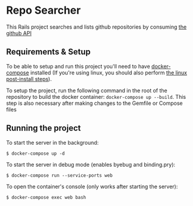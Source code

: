 # Repo Searcher

This Rails project searches and lists github repositories by consuming [the github API](https://api.github.com/)

## Requirements & Setup

To be able to setup and run this project you'll need to have [docker-compose](https://docs.docker.com/compose/install/) installed (If you're using linux, you should also perform [the linux post-install steps](https://docs.docker.com/engine/install/linux-postinstall/)).

To setup the project, run the following command in the root of the repository to build the docker container: `docker-compose up --build`. This step is also necessary after making changes to the Gemfile or Compose files

## Running the project

To start the server in the background:
```console
$ docker-compose up -d
```

To start the server in debug mode (enables byebug and binding.pry):
```console
$ docker-compose run --service-ports web
```

To open the container's console (only works after starting the server):
```
$ docker-compose exec web bash
```